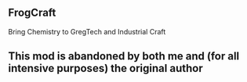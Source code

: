 ## FrogCraft
Bring Chemistry to GregTech and Industrial Craft 


## This mod is abandoned by both me and (for all intensive purposes) the original author
